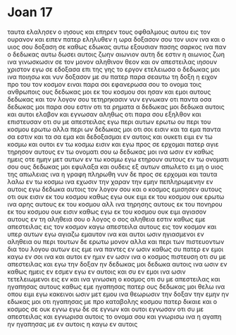 # Joan 17
ταυτα ελαλησεν ο ιησους και επηρεν τους οφθαλμους αυτου εις τον ουρανον και ειπεν πατερ εληλυθεν η ωρα δοξασον σου τον υιον ινα και ο υιος σου δοξαση σε
καθως εδωκας αυτω εξουσιαν πασης σαρκος ινα παν ο δεδωκας αυτω δωσει αυτοις ζωην αιωνιον
αυτη δε εστιν η αιωνιος ζωη ινα γινωσκωσιν σε τον μονον αληθινον θεον και ον απεστειλας ιησουν χριστον
εγω σε εδοξασα επι της γης το εργον ετελειωσα ο δεδωκας μοι ινα ποιησω
και νυν δοξασον με συ πατερ παρα σεαυτω τη δοξη η ειχον προ του τον κοσμον ειναι παρα σοι
εφανερωσα σου το ονομα τοις ανθρωποις ους δεδωκας μοι εκ του κοσμου σοι ησαν και εμοι αυτους δεδωκας και τον λογον σου τετηρηκασιν
νυν εγνωκαν οτι παντα οσα δεδωκας μοι παρα σου εστιν
οτι τα ρηματα α δεδωκας μοι δεδωκα αυτοις και αυτοι ελαβον και εγνωσαν αληθως οτι παρα σου εξηλθον και επιστευσαν οτι συ με απεστειλας
εγω περι αυτων ερωτω ου περι του κοσμου ερωτω αλλα περι ων δεδωκας μοι οτι σοι εισιν
και τα εμα παντα σα εστιν και τα σα εμα και δεδοξασμαι εν αυτοις
και ουκετι ειμι εν τω κοσμω και ουτοι εν τω κοσμω εισιν και εγω προς σε ερχομαι πατερ αγιε τηρησον αυτους εν τω ονοματι σου ω δεδωκας μοι ινα ωσιν εν καθως ημεις
οτε ημην μετ αυτων εν τω κοσμω εγω ετηρουν αυτους εν τω ονοματι σου ους δεδωκας μοι εφυλαξα και ουδεις εξ αυτων απωλετο ει μη ο υιος της απωλειας ινα η γραφη πληρωθη
νυν δε προς σε ερχομαι και ταυτα λαλω εν τω κοσμω ινα εχωσιν την χαραν την εμην πεπληρωμενην εν αυτοις
εγω δεδωκα αυτοις τον λογον σου και ο κοσμος εμισησεν αυτους οτι ουκ εισιν εκ του κοσμου καθως εγω ουκ ειμι εκ του κοσμου
ουκ ερωτω ινα αρης αυτους εκ του κοσμου αλλ ινα τηρησης αυτους εκ του πονηρου
εκ του κοσμου ουκ εισιν καθως εγω εκ του κοσμου ουκ ειμι
αγιασον αυτους εν τη αληθεια σου ο λογος ο σος αληθεια εστιν
καθως εμε απεστειλας εις τον κοσμον καγω απεστειλα αυτους εις τον κοσμον
και υπερ αυτων εγω αγιαζω εμαυτον ινα και αυτοι ωσιν ηγιασμενοι εν αληθεια
ου περι τουτων δε ερωτω μονον αλλα και περι των πιστευοντων δια του λογου αυτων εις εμε
ινα παντες εν ωσιν καθως συ πατερ εν εμοι καγω εν σοι ινα και αυτοι εν ημιν εν ωσιν ινα ο κοσμος πιστευση οτι συ με απεστειλας
και εγω την δοξαν ην δεδωκας μοι δεδωκα αυτοις ινα ωσιν εν καθως ημεις εν εσμεν
εγω εν αυτοις και συ εν εμοι ινα ωσιν τετελειωμενοι εις εν και ινα γινωσκη ο κοσμος οτι συ με απεστειλας και ηγαπησας αυτους καθως εμε ηγαπησας
πατερ ους δεδωκας μοι θελω ινα οπου ειμι εγω κακεινοι ωσιν μετ εμου ινα θεωρωσιν την δοξαν την εμην ην εδωκας μοι οτι ηγαπησας με προ καταβολης κοσμου
πατερ δικαιε και ο κοσμος σε ουκ εγνω εγω δε σε εγνων και ουτοι εγνωσαν οτι συ με απεστειλας
και εγνωρισα αυτοις το ονομα σου και γνωρισω ινα η αγαπη ην ηγαπησας με εν αυτοις η καγω εν αυτοις
